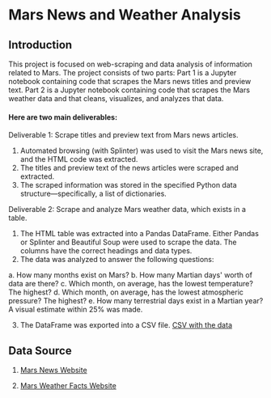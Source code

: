 # Mars News and Weather Analysis

## Introduction
This project is focused on web-scraping and data analysis of information related to Mars. The project consists of two parts: Part 1 is a Jupyter notebook containing code that scrapes the Mars news titles and preview text. Part 2 is a Jupyter notebook containing code that scrapes the Mars weather data and that cleans, visualizes, and analyzes that data.

#### Here are two main deliverables: 

Deliverable 1: Scrape titles and preview text from Mars news articles.
1. Automated browsing (with Splinter) was used to visit the Mars news site, and the HTML code was extracted.
2. The titles and preview text of the news articles were scraped and extracted.
3. The scraped information was stored in the specified Python data structure—specifically, a list of dictionaries.

Deliverable 2: Scrape and analyze Mars weather data, which exists in a table.
1. The HTML table was extracted into a Pandas DataFrame. Either Pandas or Splinter and Beautiful Soup were used to scrape the data. The columns have the correct headings and data types.
2. The data was analyzed to answer the following questions: 

a. How many months exist on Mars?
b. How many Martian days' worth of data are there? 
c. Which month, on average, has the lowest temperature? The highest? 
d. Which month, on average, has the lowest atmospheric pressure? The highest? 
e. How many terrestrial days exist in a Martian year? A visual estimate within 25% was made.

3. The DataFrame was exported into a CSV file.
[CSV with the data](https://github.com/Lydia12138/Scrape_data-challenge/blob/main/mars_weather.csv) 

## Data Source
1. [Mars News Website](https://static.bc-edx.com/data/web/mars_news/index.html)

2. [Mars Weather Facts Website](https://static.bc-edx.com/data/web/mars_facts/temperature.html)


